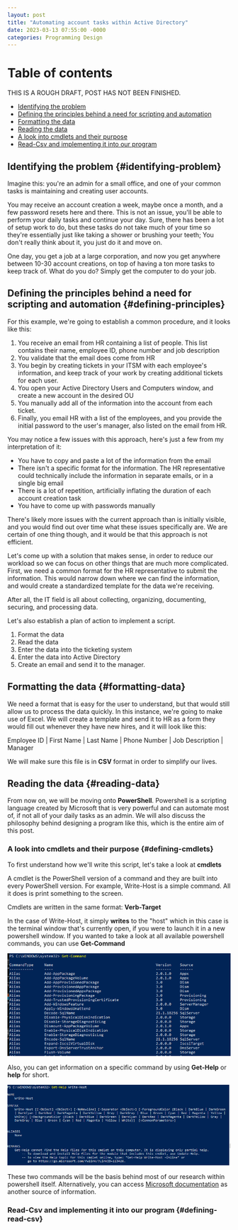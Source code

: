 ```yaml
---
layout: post
title: "Automating account tasks within Active Directory"
date: 2023-03-13 07:55:00 -0000
categories: Programming Design
---
```


# Table of contents

THIS IS A ROUGH DRAFT, POST HAS NOT BEEN FINISHED.

- [Identifying the problem](#Identifying-problem)
- [Defining the principles behind a need for scripting and automation](#defining-principles)
- [Formatting the data](#formatting-data)
- [Reading the data](#reading-data)
-    [A look into cmdlets and their purpose](#defining-cmdlets)
-    [Read-Csv and implementing it into our program](#defining-read-csv)

## Identifying the problem {#identifying-problem}

Imagine this: you're an admin for a small office, and one of your common tasks is maintaining and creating user accounts.

You may receive an account creation a week, maybe once a month, and a few password resets here and there. This is not an issue, you'll be able to perform your daily tasks and continue your day. Sure, there has been a lot of setup work to do, but these tasks do not take much of your time so they're essentially just like taking a shower or brushing your teeth; You don't really think about it, you just do it and move on.

One day, you get a job at a large corporation, and now you get anywhere between 10-30 account creations, on top of having a ton more tasks to keep track of. What do you do? Simply get the computer to do your job.

## Defining the principles behind a need for scripting and automation {#defining-principles}

For this example, we're going to establish a common procedure, and it looks like this:

1. You receive an email from HR containing a list of people. This list contains their name, employee ID, phone number and job description
2. You validate that the email does come from HR
3. You begin by creating tickets in your ITSM with each employee's information, and keep track of your work by creating additional tickets for each user.
4. You open your Active Directory Users and Computers window, and create a new account in the desired OU
5. You manually add all of the information into the account from each ticket.
6. Finally, you email HR with a list of the employees, and you provide the initial password to the user's manager, also listed on the email from HR.

You may notice a few issues with this approach, here's just a few from my interpretation of it:

- You have to copy and paste a lot of the information from the email
- There isn't a specific format for the information. The HR representative could technically include the information in separate emails, or in a single big email
- There is a lot of repetition, artificially inflating the duration of each account creation task
- You have to come up with passwords manually

There's likely more issues with the current approach than is initially visible, and you would find out over time what these issues specifically are. We are certain of one thing though, and it would be that this approach is not efficient.

Let's come up with a solution that makes sense, in order to reduce our workload so we can focus on other things that are much more complicated. First, we need a common format for the HR representative to submit the information. This would narrow down where we can find the information, and would create a standardized template for the data we're receiving.

After all, the IT field is all about collecting, organizing, documenting, securing, and processing data.

Let's also establish a plan of action to implement a script.

1. Format the data
2. Read the data
3. Enter the data into the ticketing system
4. Enter the data into Active Directory
5. Create an email and send it to the manager.

## Formatting the data {#formatting-data}

We need a format that is easy for the user to understand, but that would still allow us to process the data quickly. In this instance, we're going to make use of Excel. We will create a template and send it to HR as a form they would fill out whenever they have new hires, and it will look like this:

Employee ID | First Name | Last Name | Phone Number | Job Description | Manager

We will make sure this file is in **CSV** format in order to simplify our lives. 

## Reading the data {#reading-data}

From now on, we will be moving onto **PowerShell**. Powershell is a scripting language created by Microsoft that is very powerful and can automate most of, if not all of your daily tasks as an admin. We will also discuss the philosophy behind designing a program like this, which is the entire aim of this post.

### A look into cmdlets and their purpose {#defining-cmdlets}

To first understand how we'll write this script, let's take a look at **cmdlets**

A cmdlet is the PowerShell version of a command and they are built into every PowerShell version. For example, Write-Host is a simple command. All it does is print something to the screen.

Cmdlets are written in the same format: **Verb-Target**

In the case of Write-Host, it simply **writes** to the "host" which in this case is the terminal window that's currently open, if you were to launch it in a new powershell window. If you wanted to take a look at all available powershell commands, you can use **Get-Command**

![Get-Command output](../images/Get-Command-Output.png)

Also, you can get information on a specific command by using **Get-Help** or **help** for short.

![Get-Help output](../images/Get-Help-Output.png)

These two commands will be the basis behind most of our research within powershell itself. Alternatively, you can access [Microsoft documentation](https://learn.microsoft.com/en-us/powershell/) as another source of information.

### Read-Csv and implementing it into our program {#defining-read-csv}

